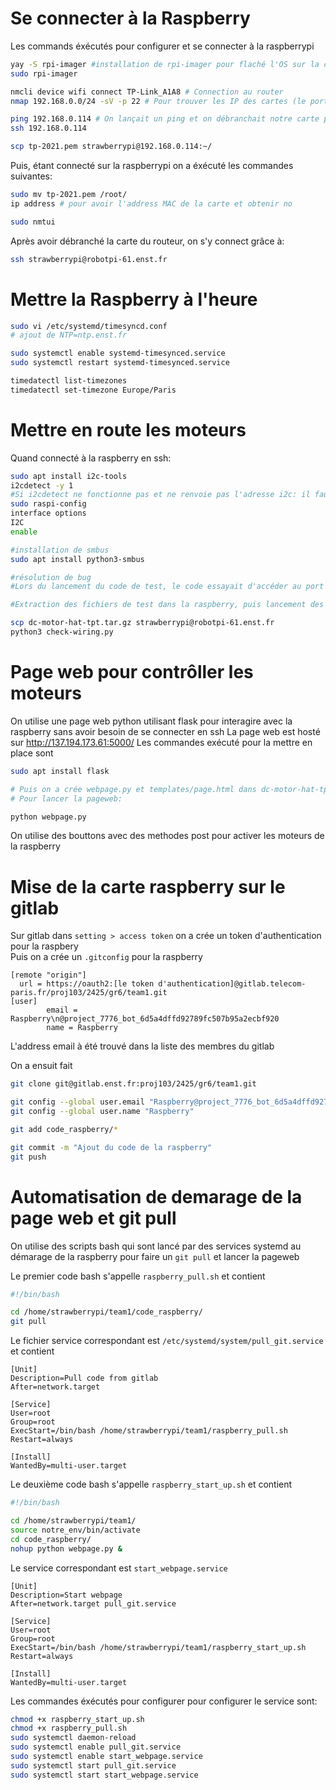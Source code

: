 # Se connecter à la Raspberry
Les commands éxécutés pour configurer et se connecter à la raspberrypi

```bash
yay -S rpi-imager #installation de rpi-imager pour flaché l'OS sur la clef usb
sudo rpi-imager

nmcli device wifi connect TP-Link_A1A8 # Connection au router
nmap 192.168.0.0/24 -sV -p 22 # Pour trouver les IP des cartes (le port 22 est utilisé pour ssh)

ping 192.168.0.114 # On lançait un ping et on débranchait notre carte pour vérifié que l'addresse IP correspond bien à la notre
ssh 192.168.0.114 

scp tp-2021.pem strawberrypi@192.168.0.114:~/
``` 

Puis, étant connecté sur la raspberrypi on a éxécuté les commandes suivantes:

```bash
sudo mv tp-2021.pem /root/
ip address # pour avoir l'address MAC de la carte et obtenir no

sudo nmtui
```

Après avoir débranché la carte du routeur, on s'y connect grâce à:
```bash
ssh strawberrypi@robotpi-61.enst.fr
```

# Mettre la Raspberry à l'heure

```bash
sudo vi /etc/systemd/timesyncd.conf
# ajout de NTP=ntp.enst.fr

sudo systemctl enable systemd-timesynced.service
sudo systemctl restart systemd-timesynced.service

timedatectl list-timezones 
timedatectl set-timezone Europe/Paris
```

# Mettre en route les moteurs 

Quand connecté à la raspberry en ssh:
```bash
sudo apt install i2c-tools
i2cdetect -y 1
#Si i2cdetect ne fonctionne pas et ne renvoie pas l'adresse i2c: il faut activer i2c dans la config interface de la raspberrypi:
sudo raspi-config
interface options
I2C
enable

#installation de smbus
sudo apt install python3-smbus

#résolution de bug
#Lors du lancement du code de test, le code essayait d'accéder au port i2c-8, qui nétait pas un port que nous possédions sur notre raspberry pi. Les ports à notre disposition étaient les ports 1, 20 et 21, après deux test rapide en changeant le port 8 pour les ports 20 et 21 qui ont tous les deux résultés en des erreurs, nous avons essayé de changer le port 8 pour le port 1, ce qui a fonctionné car le moteur tournait lorsqu'on le lui demandait.

#Extraction des fichiers de test dans la raspberry, puis lancement des fichiers tests

scp dc-motor-hat-tpt.tar.gz strawberrypi@robotpi-61.enst.fr
python3 check-wiring.py
```

# Page web pour contrôller les moteurs 
On utilise une page web python utilisant flask pour interagire avec la raspberry sans avoir besoin de se connecter en ssh
La page web est hosté sur http://137.194.173.61:5000/
Les commandes exécuté pour la mettre en place sont 
```bash
sudo apt install flask 

# Puis on a crée webpage.py et templates/page.html dans dc-motor-hat-tpt (pour avoir acces a controller.py) 
# Pour lancer la pageweb:

python webpage.py 
```

On utilise des bouttons avec des methodes post pour activer les moteurs de la raspberry

# Mise de la carte raspberry sur le gitlab

Sur gitlab dans `setting > access token` on a crée un token d'authentication pour la raspbery  
Puis on a crée un `.gitconfig` pour la raspberry
```gitconfig
[remote "origin"]
  url = https://oauth2:[le token d'authentication]@gitlab.telecom-paris.fr/proj103/2425/gr6/team1.git
[user]
        email = Raspberry\n@project_7776_bot_6d5a4dffd92789fc507b95a2ecbf920
        name = Raspberry
```
L'address email à été trouvé dans la liste des membres du gitlab

On a ensuit fait 
```bash
git clone git@gitlab.enst.fr:proj103/2425/gr6/team1.git

git config --global user.email "Raspberry@project_7776_bot_6d5a4dffd92789fc507b95a2ecbf920"
git config --global user.name "Raspberry"

git add code_raspberry/*

git commit -m "Ajout du code de la raspberry"
git push
```

# Automatisation de demarage de la page web et git pull

On utilise des scripts bash qui sont lancé par des services systemd au démarage de la raspberry pour faire un `git pull` et lancer la pageweb

Le premier code bash s'appelle `raspberry_pull.sh` et contient
```bash
#!/bin/bash

cd /home/strawberrypi/team1/code_raspberry/
git pull
```
Le fichier service correspondant est `/etc/systemd/system/pull_git.service` et contient 
```service
[Unit]
Description=Pull code from gitlab
After=network.target

[Service]
User=root
Group=root
ExecStart=/bin/bash /home/strawberrypi/team1/raspberry_pull.sh
Restart=always

[Install]
WantedBy=multi-user.target
```


Le deuxième code bash s'appelle `raspberry_start_up.sh` et contient
```bash
#!/bin/bash

cd /home/strawberrypi/team1/
source notre_env/bin/activate
cd code_raspberry/
nohup python webpage.py &
```
Le service correspondant est `start_webpage.service`
```service
[Unit]
Description=Start webpage
After=network.target pull_git.service

[Service]
User=root
Group=root
ExecStart=/bin/bash /home/strawberrypi/team1/raspberry_start_up.sh
Restart=always

[Install]
WantedBy=multi-user.target
```



Les commandes éxécutés pour configurer pour configurer le service sont:
```bash
chmod +x raspberry_start_up.sh
chmod +x raspberry_pull.sh
sudo systemctl daemon-reload
sudo systemctl enable pull_git.service
sudo systemctl enable start_webpage.service
sudo systemctl start pull_git.service
sudo systemctl start start_webpage.service
```

